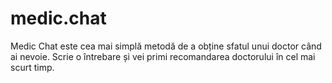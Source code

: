 # medic.chat
Medic Chat este cea mai simplă metodă de a obține sfatul unui doctor când ai nevoie. Scrie o întrebare și vei primi recomandarea doctorului în cel mai scurt timp.
